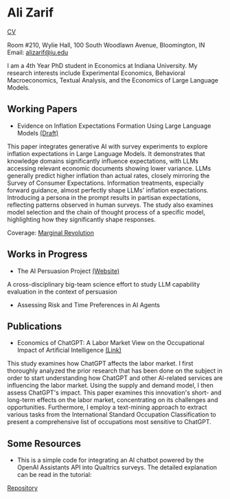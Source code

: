 # Ali Zarif

[CV](https://github.com/alizarif/cv.pdf)

Room #210, Wylie Hall, 100 South Woodlawn Avenue, Bloomington, IN  
Email: alizarif@iu.edu  

I am a 4th Year PhD student in Economics at Indiana University. My research interests include Experimental Economics, Behavioral Macroeconomics, Textual Analysis, and the Economics of Large Language Models.

## Working Papers

- Evidence on Inflation Expectations Formation Using Large Language Models [(Draft)](https://papers.ssrn.com/sol3/papers.cfm?abstract_id=4825076)

This paper integrates generative AI with survey experiments to explore inflation expectations in Large Language Models. It demonstrates that knowledge domains significantly influence expectations, with LLMs accessing relevant economic documents showing lower variance. LLMs generally predict higher inflation than actual rates, closely mirroring the Survey of Consumer Expectations. Information treatments, especially forward guidance, almost perfectly shape LLMs' inflation expectations. Introducing a persona in the prompt results in partisan expectations, reflecting patterns observed in human surveys. The study also examines model selection and the chain of thought process of a specific model, highlighting how they significantly shape responses.

Coverage: [Marginal Revolution](https://marginalrevolution.com/marginalrevolution/2024/05/experimental-evidence-on-large-language-models.html)

## Works in Progress

- The AI Persuasion Project [(Website)](https://sites.google.com/view/ai-persuasion/team?authuser=0)

A cross-disciplinary big-team science effort to study LLM capability evaluation in the context of persuasion

- Assessing Risk and Time Preferences in AI Agents

## Publications

- Economics of ChatGPT: A Labor Market View on the Occupational Impact of Artificial Intelligence [(Link)](https://www.emerald.com/insight/content/doi/10.1108/JEBDE-10-2023-0021/full/html)

This study examines how ChatGPT affects the labor market. I first thoroughly analyzed the prior research that has been done on the subject in order to start understanding how ChatGPT and other AI-related services are influencing the labor market. Using the supply and demand model, I then assess ChatGPT's impact. This paper examines this innovation's short- and long-term effects on the labor market, concentrating on its challenges and opportunities. Furthermore, I employ a text-mining approach to extract various tasks from the International Standard Occupation Classification to present a comprehensive list of occupations most sensitive to ChatGPT.

## Some Resources

- This is a simple code for integrating an AI chatbot powered by the OpenAI Assistants API into Qualtrics surveys. The detailed explanation can be read in the tutorial:

[Repository](https://github.com/alizarif/QualtricsAIChatbot)
